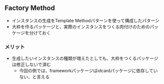 ## Factory Method

- インスタンスの生成をTemplate Methodパターンを使って構成したパターン
- 大枠を作るパッケージと、実際のインスタンスをつくる肉付けのためのパッケージを分けておく

### メリット

- 生成したいインスタンスの種類が増えたとしても、大枠をつくるパッケージは修正しないで済む
    - 今回の例では、frameworkパッケージはidcardパッケージに依存していない、と言える
  